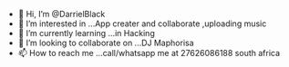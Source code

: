 - 👋 Hi, I’m @DarrielBlack
- 👀 I’m interested in ...App creater and collaborate ,uploading music
- 🌱 I’m currently learning ...in Hacking
- 💞️ I’m looking to collaborate on ...DJ Maphorisa
- 📫 How to reach me ...call/whatsapp me at 27626086188 south africa

<!---
DarrielBlack/DarrielBlack is a ✨ special ✨ repository because its `README.md` (this file) appears on your GitHub profile.
You can click the Preview link to take a look at your changes.
--->
